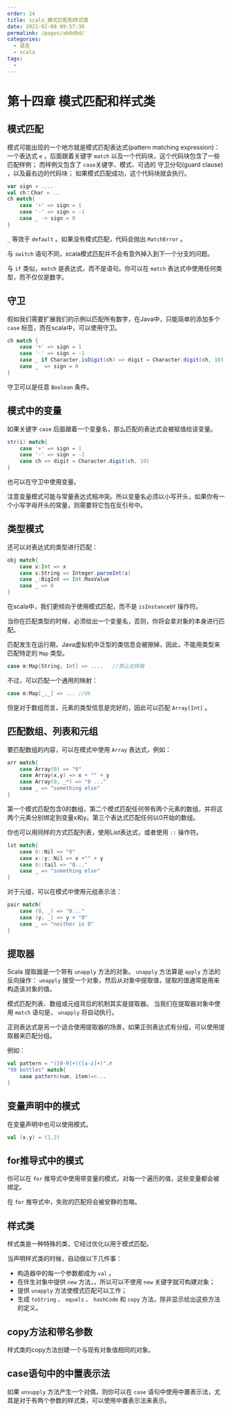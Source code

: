 ```yaml
---
order: 14
title: scala_模式匹配和样式类
date: 2021-02-08 09:57:38
permalink: /pages/ab6dbd/
categories: 
  - 语言
  - scala
tags: 
  - 
---
```


# 第十四章 模式匹配和样式类

## 模式匹配

模式可能出现的一个地方就是模式匹配表达式(pattern matching expression)： 一个表达式 `e` ，后面跟着关键字 `match` 以及一个代码块，这个代码块包含了一些匹配样例； 而样例又包含了 `case`关键字、模式、可选的 守卫分句(guard clause) ，以及最右边的代码块； 如果模式匹配成功，这个代码块就会执行。

```scala
var sign = ....
val ch：Char = ...
ch match{
    case '+' => sign = 1
    case '-' => sign = -1
    case _ -> sign = 0
}
```

`_` 等效于 `default` 。如果没有模式匹配，代码会抛出 `MatchError` 。

与 `switch` 语句不同，scala模式匹配并不会有意外掉入到下一个分支的问题。

与 `if` 类似，`match` 是表达式，而不是语句。你可以在 `match` 表达式中使用任何类型，而不仅仅是数字。

## 守卫

假如我们需要扩展我们的示例以匹配所有数字，在Java中，只能简单的添加多个 `case` 标签，而在scala中，可以使用守卫。

```scala
ch match {
    case '+' => sign = 1
    case '-' => sign = -1
    case _ if Character.isDigit(ch) => digit = Character.digit(ch, 10)
    case _  => sign = 0
}
```

守卫可以是任意 `Boolean` 条件。

## 模式中的变量

如果关键字 `case` 后面跟着一个变量名，那么匹配的表达式会被赋值给该变量。

```scala
str(i) match{
    case '+' => sign = 1
    case '-' => sign = -1
    case ch => digit = Character.digit(ch, 10)
}
```

也可以在守卫中使用变量。

注意变量模式可能与常量表达式相冲突。所以变量名必须以小写开头，如果你有一个小写字母开头的常量，则需要将它包在反引号中。

## 类型模式

还可以对表达式的类型进行匹配：

```scala
obj match{
    case x:Int => x
    case s:String => Integer.parseInt(s)
    case _:BigInt => Int.MaxValue
    case _ => 0
}
```

在scala中，我们更倾向于使用模式匹配，而不是 `isInstanceOf` 操作符。

当你在匹配类型的时候，必须给出一个变量名，否则，你将会拿对象的本身进行匹配。

匹配发生在运行期，Java虚拟机中泛型的类信息会被擦掉，因此，不能用类型来匹配特定的 `Map` 类型。

```scala
case m:Map[String, Int] => ....   //禁止这样做
```

不过，可以匹配一个通用的映射：

```scala
case m:Map[_,_] => ... //Ok
```

但是对于数组而言，元素的类型信息是完好的，因此可以匹配 `Array[Int]` 。

## 匹配数组、列表和元组

要匹配数组的内容，可以在模式中使用 `Array` 表达式，例如：

```scala
arr match{
    case Array(0) => "0"
    case Array(x,y) => x + "" + y
    case Array(0, _*) => "0 ..."
    case _ => "something else"
}
```

第一个模式匹配包含0的数组，第二个模式匹配任何带有两个元素的数组，并将这两个元素分别绑定到变量x和y。第三个表达式匹配任何以0开始的数组。

你也可以用同样的方式匹配列表，使用List表达式，或者使用 `::` 操作符。

```scala
lst match{
    case 0::Nil => "0"
    case x::y::Nil => x +"" + y
    case 0::tail => "0..."
    case _ => "something else"
}
```

对于元组，可以在模式中使用元组表示法：

```scala
pair match{
    case (0, _) => "0..."
    case (y, _) => y + "0"
    case _ => "neither is 0"
}
```

## 提取器

Scala 提取器是一个带有 `unapply` 方法的对象。 `unapply` 方法算是 `apply` 方法的反向操作： `unapply` 接受一个对象，然后从对象中提取值，提取的值通常是用来构造该对象的值。

模式匹配列表、数组或元组背后的机制其实是提取器。 当我们在提取器对象中使用 `match` 语句是， `unapply` 将自动执行。

正则表达式是另一个适合使用提取器的场景，如果正则表达式有分组，可以使用提取器来匹配分组。

例如：

```scala
val pattern = "([0-9]+)([a-z]+)".r
"99 bottles" match{
    case pattern(num, item)=>...
}
```

## 变量声明中的模式

在变量声明中也可以使用模式。

```scala
val (x,y) = (1,2)
```

## for推导式中的模式

你可以在 `for` 推导式中使用带变量的模式，对每一个遍历的值，这些变量都会被绑定。

在 `for` 推导式中，失败的匹配将会被安静的忽略。

## 样式类

样式类是一种特殊的类，它经过优化以用于模式匹配。

当声明样式类的时候，自动做以下几件事：

- 构造器中的每一个参数都成为 `val` 。
- 在伴生对象中提供 `new` 方法，，所以可以不使用 `new` 关键字就可构建对象；
- 提供 `unapply` 方法使模式匹配可以工作；
- 生成 `toString` 、 `equals` 、 `hashCode` 和 `copy` 方法，除非显示给出这些方法的定义。

## copy方法和带名参数

样式类的copy方法创建一个与现有对象值相同的对象。

## case语句中的中置表示法

如果 `unsupply` 方法产生一个对偶，则你可以在 `case` 语句中使用中置表示法，尤其是对于有两个参数的样式类，可以使用中置表示法来表示。